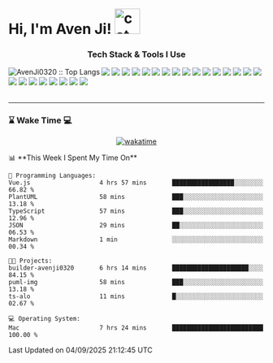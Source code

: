 <h1> Hi, I'm Aven Ji! <img src="https://media.giphy.com/media/mGcNjsfWAjY5AEZNw6/giphy.gif" width="50" alt="cat"></h1>

<h3 align="center">Tech Stack & Tools I Use</h3>

<div>
  <img align="left" src="https://github-readme-stats.vercel.app/api/top-langs/?username=AvenJi0320&langs_count=10&theme=tokyonight&layout=compact" alt="AvenJi0320 :: Top Langs" />
  
  <div>
   <!-- 语言 / 编译 -->
   <img src="https://img.shields.io/badge/-JavaScript-F7DF1E?style=for-the-badge&logo=javascript&logoColor=white"/>
   <img src="https://img.shields.io/badge/-TypeScript-3178C6?style=for-the-badge&logo=typescript&logoColor=white"/>
   
   <!-- 前端框架 / 构建工具 -->
   <img src="https://img.shields.io/badge/-ESLint-4B32C3?style=for-the-badge&logo=ESLint&logoColor=white"/>
   <img src="https://img.shields.io/badge/-HTML5-E34F26?style=for-the-badge&logo=HTML5&logoColor=white"/>
   <img src="https://img.shields.io/badge/-CSS3-1572B6?style=for-the-badge&logo=CSS3&logoColor=white"/>
   <img src="https://img.shields.io/badge/-Next.js-000000?style=for-the-badge&logo=next.js&logoColor=white"/>
   <img src="https://img.shields.io/badge/-React-61DAFB?style=for-the-badge&logo=react&logoColor=white"/>
   <img src="https://img.shields.io/badge/-TailwindCSS-06B6D4?style=for-the-badge&logo=tailwindcss&logoColor=white"/>
   <img src="https://img.shields.io/badge/-WebPack-1C78C0?style=for-the-badge&logo=WebPack&logoColor=white"/>
   <img src="https://img.shields.io/badge/-Zustand-000000?style=for-the-badge&logo=zustand&logoColor=white"/>
   
   <!-- 样式 / 格式化工具 -->
   <img src="https://img.shields.io/badge/-Prettier-F7B93E?style=for-the-badge&logo=prettier&logoColor=white"/>
   
   <!-- 包管理 / 依赖工具 -->
   <img src="https://img.shields.io/badge/-Bun-000000?style=for-the-badge&logo=bun&logoColor=white"/>
   <img src="https://img.shields.io/badge/-Monorepo-4B0082?style=for-the-badge&logo=nx&logoColor=white"/>
   <img src="https://img.shields.io/badge/-NPM-CB3837?style=for-the-badge&logo=NPM&logoColor=white"/>
   <img src="https://img.shields.io/badge/-PNPM-F69220?style=for-the-badge&logo=pnpm&logoColor=white"/>
   
   <!-- 开发工具 / 编辑器 -->
   <img src="https://img.shields.io/badge/-Cursor-5D3FD3?style=for-the-badge&logo=cursor&logoColor=white"/>
   <img src="https://img.shields.io/badge/-Visual%20Studio%20Code-23A9F2?style=for-the-badge&logo=Visual%20Studio%20Code&logoColor=white"/>
   <img src="https://img.shields.io/badge/-WebStorm-000000?style=for-the-badge&logo=webstorm&logoColor=white"/>
   
   <!-- 平台 / 系统 / 版本控制 -->
   <img src="https://img.shields.io/badge/-Git-F44D27?style=for-the-badge&logo=Git&logoColor=white"/>
   <img src="https://img.shields.io/badge/-Github-181717?style=for-the-badge&logo=GitHub&logoColor=white"/>
   <img src="https://img.shields.io/badge/-macOS-000000?style=for-the-badge&logo=apple&logoColor=white"/>
   
   <!-- 设计 / 文档 / 协作 -->
   <img src="https://img.shields.io/badge/-MySQL-F29111?style=for-the-badge&logo=MySQL&logoColor=white"/>
   <img src="https://img.shields.io/badge/-Notion-000000?style=for-the-badge&logo=Notion&logoColor=white"/>
   <img src="https://img.shields.io/badge/-Sketch-FA6400?style=for-the-badge&logo=Sketch&logoColor=white"/>
  </div>
</div>

<br/>
<hr/>

<h3>⌛ Wake Time 💻</h3>
<p align="center">
  <a href="https://wakatime.com/@044d69d0-1253-4f60-96b6-5d19a0f9dde5">
    <img src="https://wakatime.com/badge/user/044d69d0-1253-4f60-96b6-5d19a0f9dde5.svg" alt="wakatime"/>
  </a>
</p>
<!--START_SECTION:waka-->
📊 **This Week I Spent My Time On** 

```text
💬 Programming Languages: 
Vue.js                   4 hrs 57 mins       █████████████████░░░░░░░░   66.82 % 
PlantUML                 58 mins             ███░░░░░░░░░░░░░░░░░░░░░░   13.18 % 
TypeScript               57 mins             ███░░░░░░░░░░░░░░░░░░░░░░   12.96 % 
JSON                     29 mins             ██░░░░░░░░░░░░░░░░░░░░░░░   06.53 % 
Markdown                 1 min               ░░░░░░░░░░░░░░░░░░░░░░░░░   00.34 % 

🐱‍💻 Projects: 
builder-avenji0320       6 hrs 14 mins       █████████████████████░░░░   84.15 % 
puml-img                 58 mins             ███░░░░░░░░░░░░░░░░░░░░░░   13.18 % 
ts-alo                   11 mins             █░░░░░░░░░░░░░░░░░░░░░░░░   02.67 % 

💻 Operating System: 
Mac                      7 hrs 24 mins       █████████████████████████   100.00 % 
```


 Last Updated on 04/09/2025 21:12:45 UTC
<!--END_SECTION:waka-->
